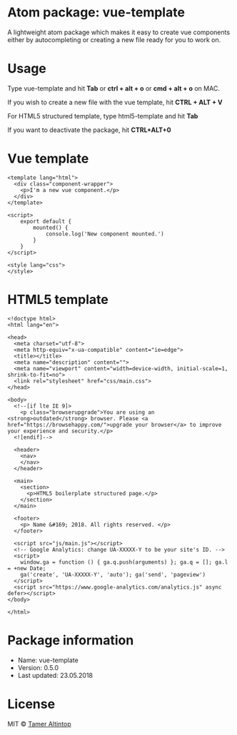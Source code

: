 # Atom package: vue-template
<p>A lightweight atom package which makes it easy to create vue components either by autocompleting or creating a new file ready for you to work on.</p>

# Usage
<p> Type vue-template and hit <b>Tab</b> or <b>ctrl + alt + o</b> or <b>cmd + alt + o</b> on MAC.</p>
<p> If you wish to create a new file with the vue template, hit <b>CTRL + ALT + V</b></p>
<p> For HTML5 structured template, type html5-template and hit <b>Tab</b></p>
<p> If you want to deactivate the package, hit <b>CTRL+ALT+0</b></p>

# Vue template

```
<template lang="html">
  <div class="component-wrapper">
    <p>I'm a new vue component.</p>
  </div>
</template>

<script>
    export default {
        mounted() {
            console.log('New component mounted.')
        }
    }
</script>

<style lang="css">
</style>
```

# HTML5 template

```
<!doctype html>
<html lang="en">

<head>
  <meta charset="utf-8">
  <meta http-equiv="x-ua-compatible" content="ie=edge">
  <title></title>
  <meta name="description" content="">
  <meta name="viewport" content="width=device-width, initial-scale=1, shrink-to-fit=no">
  <link rel="stylesheet" href="css/main.css">
</head>

<body>
  <!--[if lte IE 9]>
    <p class="browserupgrade">You are using an <strong>outdated</strong> browser. Please <a href="https://browsehappy.com/">upgrade your browser</a> to improve your experience and security.</p>
  <![endif]-->

  <header>
    <nav>
    </nav>
  </header>

  <main>
    <section>
      <p>HTML5 boilerplate structured page.</p>
    </section>
  </main>

  <footer>
    <p> Name &#169; 2018. All rights reserved. </p>
  </footer>

  <script src="js/main.js"></script>
  <!-- Google Analytics: change UA-XXXXX-Y to be your site's ID. -->
  <script>
    window.ga = function () { ga.q.push(arguments) }; ga.q = []; ga.l = +new Date;
    ga('create', 'UA-XXXXX-Y', 'auto'); ga('send', 'pageview')
  </script>
  <script src="https://www.google-analytics.com/analytics.js" async defer></script>
</body>

</html>
```
# Package information
<ul>
 <li>Name: vue-template</li>
 <li>Version: 0.5.0</li>
 <li>Last updated: 23.05.2018</li>
</ul>

# License

MIT © [Tamer Altintop](https://github.com/1istbesser)
